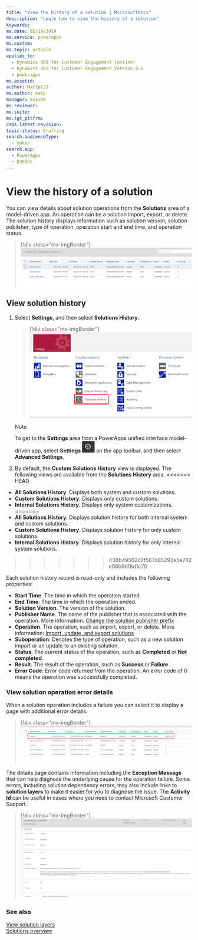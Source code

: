 ```yaml
---
title: "View the history of a solution | MicrosoftDocs"
description: "Learn how to view the history of a solution"
keywords: 
ms.date: 05/19/2019
ms.service: powerapps
ms.custom: 
ms.topic: article
applies_to: 
  - Dynamics 365 for Customer Engagement (online)
  - Dynamics 365 for Customer Engagement Version 9.x
  - powerapps
ms.assetid: 
author: Mattp123
ms.author: matp
manager: kvivek
ms.reviewer: 
ms.suite: 
ms.tgt_pltfrm: 
caps.latest.revision: 
topic-status: Drafting
search.audienceType: 
  - maker
search.app: 
  - PowerApps
  - D365CE
---
```


# View the history of a solution
You can view details about solution operations from the **Solutions** area of a model-driven app. An operation can be a solution import, export, or delete. The solution history displays information such as solution version, solution publisher, type of operation, operation start and end time, and operation status.

> [!div class="mx-imgBorder"] 
> ![](media/solutions-history-custom-view.png "Solutions history custom view")

## View solution history
1. Select **Settings**, and then select **Solutions History**.

     > [!div class="mx-imgBorder"] 
     > ![](media/solution-history-sitemap.png "Solution History area")

     > [!NOTE]
     > To get to the **Settings** area from a PowerApps unified interface model-driven app, select **Settings** ![Settings](../model-driven-apps/media/powerapps-gear.png) on the app toolbar, and then select **Advanced Settings**. 

2. By default, the **Custom Solutions History** view is displayed. The following views are available from the **Solutions History** area. 
<<<<<<< HEAD
- **All Solutions History**. Displays both system and custom solutions. 
- **Custom Solutions History**. Displays only custom solutions. 
- **Internal Solutions History**. Displays only system customizations. 
=======
- **All Solutions History**. Displays solution history for both internal system and custom solutions. 
- **Custom Solutions History**. Displays solution history for only custom solutions. 
- **Internal Solutions History**. Displays solution history for only internal system solutions. 
>>>>>>> 438b49562d7f567d85293e5e742e06b8b18d1c70

Each solution history record is read-only and includes the following properties: 
- **Start Time**. The time in which the operation started. 
- **End Time**: The time in which the operation ended. 
- **Solution Version**. The version of the solution. 
- **Publisher Name**. The name of the publisher that is associated with the operation. More information: [Change the solution publisher prefix](change-solution-publisher-prefix.md)  
- **Operation**. The operation, such as import, export, or delete. More information: [Import, update, and export solutions](import-update-export-solutions.md)
- **Suboperation**: Denotes the type of operation, such as a new solution import or an update to an existing solution. 
- **Status**. The current status of the operation, such as **Completed** or **Not completed**. 
- **Result**. The result of the operation, such as **Success** or **Failure**. 
- **Error Code**: Error code returned from the operation. An error code of 0 means the operation was successfully completed. 

### View solution operation error details 
When a solution operation includes a failure you can select it to display a page with additional error details. 

> [!div class="mx-imgBorder"] 
> ![](media/solution-history-with-failure.png "Solution history with operation error")

The details page contains information including the **Exception Message** that can help diagnose the underlying cause for the operation failure. Some errors, including solution dependency errors, may also include links to **solution layers** to make it easier for you to diagnose the issue. The **Activity Id** can be useful in cases where you need to contact Microsoft Customer Support. 

> [!div class="mx-imgBorder"] 
> ![](media/solution-history-error-details.png "Solution operation error details")

### See also
[View solution layers](solution-layers.md)  <br />
[Solutions overview](solutions-overview.md) 


